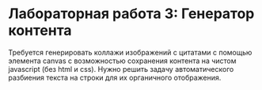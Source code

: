 # Лабораторная работа 3: Генератор контента

Требуется генерировать коллажи изображений с цитатами с помощью элемента canvas с возможностью сохранения контента на чистом javascript (без html и css). Нужно решить задачу автоматического разбиения текста на строки для их органичного отображения.
